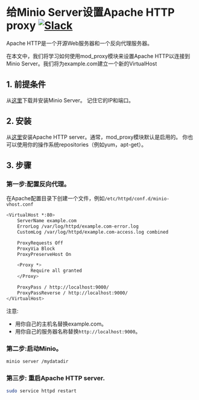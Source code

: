# 给Minio Server设置Apache HTTP proxy [![Slack](https://slack.minio.io/slack?type=svg)](https://slack.minio.io)

Apache HTTP是一个开源Web服务器和一个反向代理服务器。  

在本文中，我们将学习如何使用mod_proxy模块来设置Apache HTTP以连接到Minio Server。我们将为example.com建立一个新的VirtualHost

## 1. 前提条件

从[这里](http://docs.minio.io/docs/minio-quickstart-guide)下载并安装Minio Server。 记住它的IP和端口。

## 2. 安装

从[这里](https://httpd.apache.org/#downloading)安装Apache HTTP server。通常，mod_proxy模块默认是启用的。
你也可以使用你的操作系统repositories（例如yum，apt-get）。

## 3. 步骤

### 第一步:配置反向代理。

在Apache配置目录下创建一个文件，例如``/etc/httpd/conf.d/minio-vhost.conf``

```sh
<VirtualHost *:80>
    ServerName example.com
    ErrorLog /var/log/httpd/example.com-error.log
    CustomLog /var/log/httpd/example.com-access.log combined

    ProxyRequests Off
    ProxyVia Block
    ProxyPreserveHost On

    <Proxy *>
         Require all granted
    </Proxy>

    ProxyPass / http://localhost:9000/
    ProxyPassReverse / http://localhost:9000/
</VirtualHost>
```

注意: 

* 用你自己的主机名替换example.com。
* 用你自己的服务器名称替换``http://localhost:9000``。


### 第二步:启动Minio。 

```sh
minio server /mydatadir
```

### 第三步: 重启Apache HTTP server.

```sh
sudo service httpd restart
```
